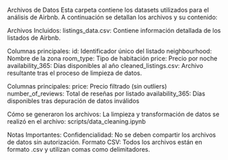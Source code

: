 Archivos de Datos
Esta carpeta contiene los datasets utilizados para el análisis de Airbnb. A continuación se detallan los archivos y su contenido:

Archivos Incluidos:
listings_data.csv: Contiene información detallada de los listados de Airbnb.

Columnas principales:
id: Identificador único del listado
neighbourhood: Nombre de la zona
room_type: Tipo de habitación
price: Precio por noche
availability_365: Días disponibles al año
cleaned_listings.csv: Archivo resultante tras el proceso de limpieza de datos.

Columnas principales:
price: Precio filtrado (sin outliers)
number_of_reviews: Total de reseñas por listado
availability_365: Días disponibles tras depuración de datos inválidos

Cómo se generaron los archivos:
La limpieza y transformación de datos se realizó en el archivo:
scripts/data_cleaning.ipynb

Notas Importantes:
Confidencialidad: No se deben compartir los archivos de datos sin autorización.
Formato CSV: Todos los archivos están en formato .csv y utilizan comas como delimitadores.
